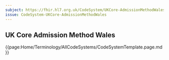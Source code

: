 ```yaml
---
subject: https://fhir.hl7.org.uk/CodeSystem/UKCore-AdmissionMethodWales
issue: CodeSystem-UKCore-AdmissionMethodWales
---
```

## UK Core Admission Method Wales

{{page:Home/Terminology/AllCodeSystems/CodeSystemTemplate.page.md}}

